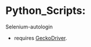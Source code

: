 # Python_Scripts:

Selenium-autologin
 * requires [GeckoDriver](https://github.com/mozilla/geckodriver/releases).
